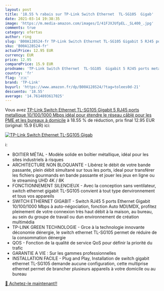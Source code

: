 ```yaml
---
layout: post
title: '18.55 % rabais sur TP-Link Switch Ethernet  TL-SG105  Gigab'
date: 2021-03-14 19:38:35
image: 'https://m.media-amazon.com/images/I/41FJXJUfpEL._SL400_.jpg'
comments: true
category: ofertas
author: ring
slug: 'B00A128S24-fr TP-Link Switch Ethernet TL-SG105 Gigabit 5 RJ45 ports...'
sku: 'B00A128S24-fr'
actualPrice: 12.95 EUR
currency: EUR
price: 12.95
comparePrice: 15.9 EUR
prodname: 'TP-Link Switch Ethernet  TL-SG105  Gigabit 5 RJ45 ports metallique 10/100/1000 Mbps  idéal pour étendre le réseau câblé pour les PME et les bureaux à domicile'
country: 'fr'
flag: '🇫🇷'
brand: 'TP-Link'
buyurl: 'https://www.amazon.fr/dp/B00A128S24/?tag=tolees0d-21'
descuento: '18.55'
average: '14.7614893617025'
---
```


Vous avez [TP-Link Switch Ethernet  TL-SG105  Gigabit 5 RJ45 ports metallique 10/100/1000 Mbps  idéal pour étendre le réseau câblé pour les PME et les bureaux à domicile](https://www.amazon.fr/dp/B00A128S24/?tag=tolees0d-21)  à  18.55 % de réduction, prix final  12.95 EUR (original: 15.9 EUR) ici:

[![TP-Link Switch Ethernet  TL-SG105  Gigab](https://m.media-amazon.com/images/I/41FJXJUfpEL._SL400_.jpg)](https://www.amazon.fr/dp/B00A128S24/?tag=tolees0d-21)

ℹ️:

- BOITIER MÉTAL - Modèle solide en boîtier métallique, idéal pour les sites industriels à risques
- ARCHITECTURE NON BLOQUANTE - Libérez le débit de votre bande passante, plein débit simultané sur tous les ports, ideal pour transférer les fichiers gourmands en bande passante et jouer les jeux en ligne ou le streaming UHD 4K / 8K
- FONCTIONNEMENT SILENCIEUX - Avec la conception sans ventilateur, switch ethernet gigabit TL-SG105 convient à tout type denvironnement et tous vos appareils
- SWITCH ETHERNET GIGABIT - Switch RJ45 5 ports Ethernet Gigabit 10/100/1000 Mbps à auto-négociation, fonction Auto MDI/MDX, profitez pleinement de votre connexion très haut débit à la maison, au bureau, au sein du groupe de travail ou dun environnement de création multimédia
- TP-LINK GREEN TECHNOLOGIE - Grce à la technologie innovante déconomie dénergie, le switch ethernet TL-SG105 permet de réduire de la consommation dénergie
- QOS - Fonction de la qualité de service QoS pour définir la priorité du trafic
- GARANTIE A VIE : Sur les gammes professionnelles
- INSTALLATION FACILE - Plug and Play, Installation de switch gigabit ethernet TL-SG105 demande aucune configuration, cette multiprise ethernet permet de brancher plusieurs appareils à votre domicile ou au bureau

[🛒 Achetez-le maintenant!!](https://www.amazon.fr/dp/B00A128S24/?tag=tolees0d-21)

